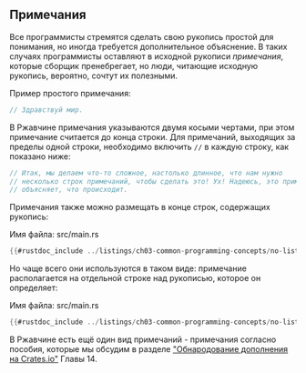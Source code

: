 ## Примечания

Все программисты стремятся сделать свою рукопись простой для понимания, но иногда требуется дополнительное объяснение. В таких случаях программисты оставляют в исходной рукописи *примечания*, которые сборщик пренебрегает, но люди, читающие исходную рукопись, вероятно, сочтут их полезными.

Пример простого примечания:

```rust
// Здравствуй мир.
```

В Ржавчине примечания указываются двумя косыми чертами, при этом примечание считается до конца строки. Для примечаний, выходящих за пределы одной строки, необходимо включить `//` в каждую строку, как показано ниже:

```rust
// Итак, мы делаем что-то сложное, настолько длинное, что нам нужно
// несколько строк примечаний, чтобы сделать это! Ух! Надеюсь, это примечание
// объясняет, что происходит.
```

Примечания также можно размещать в конце строк, содержащих рукопись:

<span class="filename">Имя файла: src/main.rs</span>

```rust
{{#rustdoc_include ../listings/ch03-common-programming-concepts/no-listing-24-comments-end-of-line/src/main.rs}}
```

Но чаще всего они используются в таком виде: примечание располагается на отдельной строке над рукописью, которое он определяет:

<span class="filename">Имя файла: src/main.rs</span>

```rust
{{#rustdoc_include ../listings/ch03-common-programming-concepts/no-listing-25-comments-above-line/src/main.rs}}
```

В Ржавчине есть ещё один вид примечаний - примечания согласно пособия, которые мы обсудим в разделе ["Обнародование дополнения на Crates.io"] Главы 14.


["Обнародование дополнения на Crates.io"]: ch14-02-publishing-to-crates-io.html